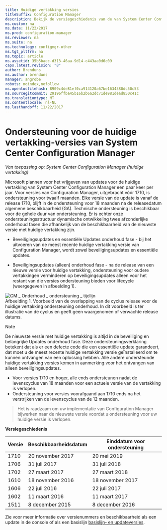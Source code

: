 ```yaml
---
title: Huidige vertakking versies
titleSuffix: Configuration Manager
description: Bekijk de versiegeschiedenis van de van System Center Configuration Manager en meer informatie over de fasen geboden.
ms.custom: na
ms.date: 11/22/2017
ms.prod: configuration-manager
ms.reviewer: na
ms.suite: na
ms.technology: configmgr-other
ms.tgt_pltfrm: na
ms.topic: article
ms.assetid: 35b5baec-d313-46aa-9d14-c443aa0d6c09
caps.latest.revision: "8"
author: Brenduns
ms.author: brenduns
manager: angrobe
robots: noindex,nofollow
ms.openlocfilehash: 8909c4de81ef0ca914120a67be1634380dc50c53
ms.sourcegitcommit: 29196ffba45b16b2b6a2dc71de981dead850c41c
ms.translationtype: MT
ms.contentlocale: nl-NL
ms.lasthandoff: 11/22/2017
---
```

# <a name="support-for-system-center-configuration-manager-current-branch-versions"></a>Ondersteuning voor de huidige vertakking-versies van System Center Configuration Manager

*Van toepassing op: System Center Configuration Manager (huidige vertakking)*

Microsoft plannen voor het vrijgeven van updates voor de huidige vertakking van System Center Configuration Manager een paar keer per jaar. Voor versies van Configuration Manager, uitgebracht vóór 1710, is ondersteuning voor twaalf maanden. Elke versie van de update is vanaf de release 1710, blijft in de ondersteuning voor 18 maanden na de releasedatum algemene beschikbaarheid (GA). Technische ondersteuning is beschikbaar voor de gehele duur van ondersteuning. Er is echter onze ondersteuningsstructuur dynamische ontwikkeling twee afzonderlijke onderhoud fasen die afhankelijk van de beschikbaarheid van de nieuwste versie met huidige vertakking zijn.  

-   Beveiligingsupdates en essentiële Updates onderhoud fase - bij het uitvoeren van de meest recente huidige vertakking versie van Configuration Manager, wordt zowel beveiligingsupdates en essentiële updates.  

-   Beveiligingsupdates (alleen) onderhoud fase - na de release van een nieuwe versie voor huidige vertakking, ondersteuning voor oudere vertakkingen verminderen op beveiligingsupdates alleen voor het restant van die versies ondersteuning bieden voor lifecycle (weergegeven in afbeelding 1).  

 ![CM &#95; Onderhoud &#95; ondersteuning &#95; tijdlijn](media/CM_Servicing_support_timeline1.png "CM_Servicing_support_timeline")  
Afbeelding 1. Voorbeeld van de overlapping van de cyclus release voor de huidige vertakking ondersteuning onderhoud. In dit voorbeeld is ter illustratie van de cyclus en geeft geen waargenomen of verwachte release datums.

> [!NOTE]  
>  De nieuwste versie met huidige vertakking is altijd in de beveiliging en belangrijke Updates onderhoud fase. Deze ondersteuningsverklaring betekent dat als er een defecte code die een essentiële update garandeert, dat moet u de meest recente huidige vertakking versie geïnstalleerd om te kunnen ontvangen van een oplossing hebben. Alle andere ondersteunde huidige vertakking versies komen in aanmerking voor het ontvangen van alleen beveiligingsupdates.
> - Voor versies 1710 en hoger, alle ends ondersteunen nadat de levenscyclus van 18 maanden voor een actuele versie van de vertakking is verlopen.
> - Ondersteuning voor versies voorafgaand aan 1710 ends na het verstrijken van de levenscyclus van de 12 maanden.

> Het is raadzaam om uw implementatie van Configuration Manager bijwerken naar de nieuwste versie voordat u ondersteuning voor uw huidige versie is verlopen.

 **Versiegeschiedenis**  

|Versie |Beschikbaarheidsdatum |Einddatum voor ondersteuning|  
|-------------|-----------------------|----------------------|  
|1710|20 november 2017|20 mei 2019 |
|1706|31 juli 2017|31 juli 2018|
|1702|27 maart 2017|27 maart 2018|
|1610|18 november 2016|18 november 2017|
|1606|22 juli 2016| 22 juli 2017|
|1602|11 maart 2016|11 maart 2017|
|1511|8 december 2015|8 december 2016|  




Zie voor meer informatie over versienummers en beschikbaarheid als een update in de console of als een basislijn [basislijn- en updateversies](/sccm/core/servers/manage/updates#a-namebkmkbaselinesa-baseline-and-update-versions).
